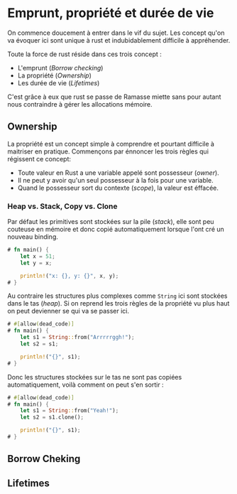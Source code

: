 # Emprunt, propriété et durée de vie 

On commence doucement à entrer dans le vif du sujet. Les concept qu'on va évoquer ici sont unique à rust et indubidablement difficile à appréhender.

Toute la force de rust réside dans ces trois concept : 

- L'emprunt (*Borrow checking*)
- La propriété (*Ownership*)
- Les durée de vie (*Lifetimes*)

C'est grâce à eux que rust se passe de Ramasse miette sans pour autant nous contraindre à gérer les allocations mémoire. 

## Ownership

La propriété est un concept simple à comprendre et pourtant difficile à maitriser en pratique. 
Commençons par énnoncer les trois règles qui régissent ce concept: 

- Toute valeur en Rust a une variable appelé sont possesseur (*owner*).
- Il ne peut y avoir qu'un seul possesseur à la fois pour une variable. 
- Quand le possesseur sort du contexte (*scope*), la valeur est éffacée.

### Heap vs. Stack, Copy vs. Clone

Par défaut les primitives sont stockées sur la pile (*stack*), elle sont peu couteuse en mémoire et donc copié automatiquement lorsque l'ont cré un nouveau binding. 

```rust 
# fn main() {
    let x = 51; 
    let y = x;

    println!("x: {}, y: {}", x, y);
# }
```

Au contraire les structures plus complexes comme `String` ici sont stockées dans le tas (*heap*).
Si on reprend les trois règles de la propriété vu plus haut on peut devienner se qui va se passer ici. 

```rust
# #[allow(dead_code)]
# fn main() {
    let s1 = String::from("Arrrrrggh!");
    let s2 = s1; 

    println!("{}", s1);
# }
```

Donc les structures stockées sur le tas ne sont pas copiées automatiquement, voilà comment on peut s'en sortir : 

```rust
# #[allow(dead_code)]
# fn main() {
    let s1 = String::from("Yeah!");
    let s2 = s1.clone(); 

    println!("{}", s1);
# }
```

## Borrow Cheking
## Lifetimes
